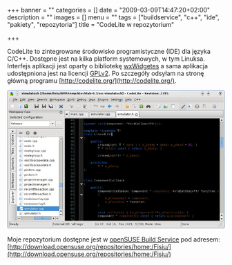 +++
banner = ""
categories = []
date = "2009-03-09T14:47:20+02:00"
description = ""
images = []
menu = ""
tags = ["buildservice", "c++", "ide", "pakiety", "repozytoria"]
title = "CodeLite w repozytorium"

+++

CodeLite to zintegrowane środowisko programistyczne (IDE) dla języka C/C++. Dostępne jest na kilka platform systemowych, w tym Linuksa. Interfejs aplikacji jest oparty o bibliotekę [wxWidgetes](http://www.wxwidgets.org/) a sama aplikacja udostępniona jest na licencji [GPLv2](http://gnu.org.pl/text/licencja-gnu.html). Po szczegóły odsyłam na stronę główną programu [http://codelite.org/](http://codelite.org/).
<!-- more -->
!["Zrzut ekranu CodeLite"](/img/2009/codelite.jpg)

Moje repozytorium dostępne jest w [openSUSE Build Service](http://en.opensuse.org/Build_Service) pod adresem:
[http://download.opensuse.org/repositories/home:/Fisiu/](http://download.opensuse.org/repositories/home:/Fisiu/)
